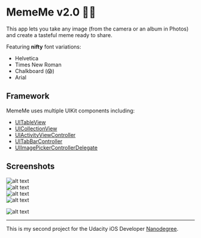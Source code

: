 ﻿# MemeMe v2.0 🤳🏼

This app lets you take any image (from the camera or an album in Photos) and create a tasteful meme ready to share.

Featuring **nifty** font variations:
* Helvetica
* Times New Roman
* Chalkboard (😱)
* Arial

## Framework

MemeMe uses multiple UIKit components including:
* [UITableView](https://developer.apple.com/documentation/uikit/uitableview)
* [UICollectionView](https://developer.apple.com/documentation/uikit/uicollectionview)
* [UIActivityViewController](https://developer.apple.com/documentation/uikit/uiactivityviewcontroller)
* [UITabBarController](https://developer.apple.com/documentation/uikit/uitabbarcontroller)
* [UIImagePickerControllerDelegate](https://developer.apple.com/documentation/uikit/uiimagepickercontrollerdelegate)

## Screenshots


![alt text](https://image.ibb.co/cYYYhx/IMG_0779.png)
<br/>
![alt text](https://image.ibb.co/fJveNx/IMG_0780.png)
<br>
![alt text](https://image.ibb.co/ekZOhx/IMG_0774.jpg)
<br>
![alt text](https://image.ibb.co/dWRm2x/IMG_0781.png)
<br>



![alt text](https://image.ibb.co/j2NFvH/IMG_0776.png)
___
This is my second project for the Udacity iOS Developer [Nanodegree](https://www.udacity.com/course/ios-developer-nanodegree--nd003).
